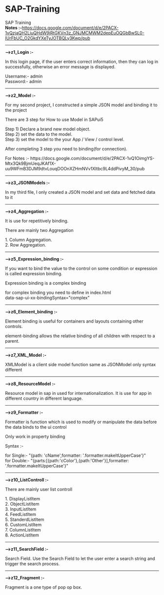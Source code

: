 # SAP-Training
SAP Training 
<br>
<b>Notes :-</b>https://docs.google.com/document/d/e/2PACX-1vQzjaQH2LiuQHdW9jRtGKVn3z_GNJMCMWM2depEuOQGbBwSL0-IUrFbUC_O2GkdYXeTyJOTBQLy3Kwp/pub 

<hr>

<b>-->z1_Login :-</b> 
    <p>In this login page, if the user enters correct information, then they can log in successfully, otherwise an error message is displayed.</p>
Username:- admin <br>
Password:- admin
<br>

<hr>

<b>-->z2_Model :-</b> 
    <p>For my second project, I constructed a simple JSON model and binding it to the project </p>
    <p>There are 3 step for How to use Model in SAPui5</p>
    Step 1) Declare a brand new model object.<br>
    Step 2) set the data to the model.<br>
    Step 3) set the model to the your App / View / control level.<br>
    
  <p>After completing 3 step you need to binding(for connection).</p>
  For Notes :- https://docs.google.com/document/d/e/2PACX-1vQ1OimgYS-Mtx3Qk9BjmUeqJKAf1X-uu9WFmB3DJM9dtvLouqDOOnXZHmNVv1Xltbc9L4ddPivyM_30/pub

<hr>

<b>-->z3_JSONModels :-</b>
    <p>In my third file, I only created a JSON model and set data and fetched data to it</p>

<hr>

<b>-->z4_Aggregation :-</b>
  <p>It is use for repetitively binding.</p>
  <p>There are mainly two Aggregation</p>
  1. Column Aggregation. <br>
  2. Row Aggregation.

<hr>

<b>-->z5_Expression_binding :-</b>
  <p>If you want to bind the value to the control on some condition or expression is called expression binding.</p>
  <p>Expression binding is a complex binding</p>
  <p>for complex binding you need to define in index.html <br>
  data-sap-ui-xx-bindingSyntax="complex"</p>

<hr>

<b>-->z6_Element_binding :-</b>
  <p>Element binding is useful for containers and layouts containing other controls.</p>
  <p>element-binding allows the relative binding of all children with respect to a parent.</p>

<hr>

<b>-->z7_XML_Model :-</b>
  <p>XMLModel is a client side model function same as JSONModel only syntax different</p>

<hr>

<b>-->z8_ResourceModel :-</b>
  <p>Resource model in sap in used for internationalization. It is use for app in different country in different language.</p>

<hr>

<b>-->z9_Formatter :-</b>
  <p>Formatter is function which is used to modify or manipulate the data before the data binds to the ui control</p>
  <p>Only work in property binding</p>
  <p>Syntax :-</p>
  for Single:- 	"{path: 'cName',formatter: '.formatter.makeItUpperCase'}" 
  <br>
  for Double:- "{parts:[{path:'cColor'},{path:'Other'}],formatter: '.formatter.makeItUpperCase'}"

<hr>

<b>-->z10_ListControll :-</b>
  <p>There are mainly user list controll</p>
  1. DisplayListItem <br>
  2. ObjectListItem <br>
  3. InputListItem <br>
  4. FeedListItem <br>
  5. StanderdListItem <br>
  6. CustomListItem <br>
  7. ColumnListItem <br>
  8. ActionListItem 

<hr>

<b>-->z11_SearchField :-</b>
  <p>Search Field. Use the Search Field to let the user enter a search string and trigger the search process.</p>

<hr>

<b>-->z12_Fragment :-</b>
  <p>Fragment is a one type of pop op box.
